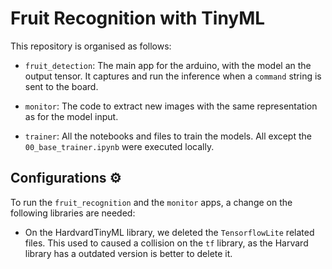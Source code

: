 # Fruit Recognition with TinyML

This repository is organised as follows:

- `fruit_detection`: The main app for the arduino, with the model an the output tensor. It captures and run the inference when a `command` string is sent to the board.

- `monitor`: The code to extract new images with the same representation as for the model input.

- `trainer`: All the notebooks and files to train the models. All except the `00_base_trainer.ipynb` were executed locally.

## Configurations ⚙️

To run the `fruit_recognition` and the `monitor` apps, a change on the following libraries are needed:

- On the HardvardTinyML library, we deleted the `TensorflowLite` related files. This used to caused a collision on the `tf` library, as the Harvard library has a outdated version is better to delete it.
